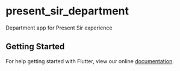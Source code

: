 # present_sir_department

Department app for Present Sir experience

## Getting Started

For help getting started with Flutter, view our online
[documentation](https://flutter.io/).
